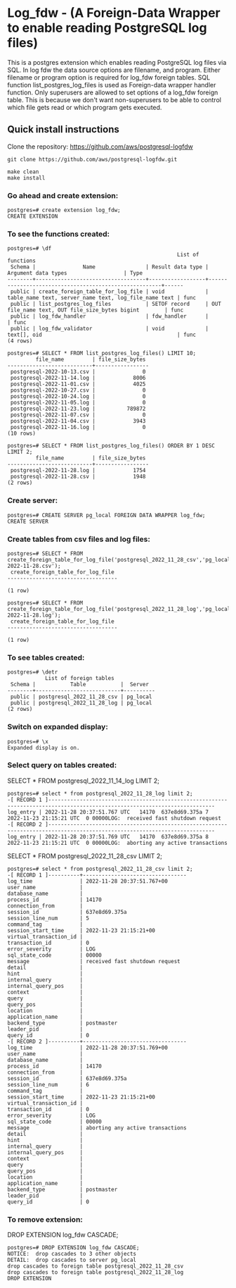 # Log_fdw - (A Foreign-Data Wrapper to enable reading PostgreSQL log files)

This is a postgres extension which enables reading PostgreSQL log files via SQL.
In log fdw the data source options are filename, and program. 
Either filename or program option is required for log_fdw foreign tables.
SQL function list_postgres_log_files is used as Foreign-data wrapper handler function.
Only superusers are allowed to set options of a log_fdw foreign table. This is because we don't want non-superusers to be able to control which file gets read or which program gets executed.

## Quick install instructions

Clone the repository: https://github.com/aws/postgresql-logfdw

```
git clone https://github.com/aws/postgresql-logfdw.git
``` 

```
make clean
make install
```

### Go ahead and create extension:

```
postgres=# create extension log_fdw;
CREATE EXTENSION
```

### To see the functions created:

```
postgres=# \df
                                                      List of functions
 Schema |               Name                | Result data type |                  Argument data types                  | Type 
--------+-----------------------------------+------------------+-------------------------------------------------------+------
 public | create_foreign_table_for_log_file | void             | table_name text, server_name text, log_file_name text | func
 public | list_postgres_log_files           | SETOF record     | OUT file_name text, OUT file_size_bytes bigint        | func
 public | log_fdw_handler                   | fdw_handler      |                                                       | func
 public | log_fdw_validator                 | void             | text[], oid                                           | func
(4 rows)
```

```
postgres=# SELECT * FROM list_postgres_log_files() LIMIT 10;
         file_name         | file_size_bytes 
---------------------------+-----------------
 postgresql-2022-10-13.csv |               0
 postgresql-2022-11-14.log |            8006
 postgresql-2022-11-01.csv |            4025
 postgresql-2022-10-27.csv |               0
 postgresql-2022-10-24.log |               0
 postgresql-2022-11-05.log |               0
 postgresql-2022-11-23.log |          789872
 postgresql-2022-11-07.csv |               0
 postgresql-2022-11-04.csv |            3943
 postgresql-2022-11-16.log |               0
(10 rows)
```

```
postgres=# SELECT * FROM list_postgres_log_files() ORDER BY 1 DESC LIMIT 2;
         file_name         | file_size_bytes 
---------------------------+-----------------
 postgresql-2022-11-28.log |            1754
 postgresql-2022-11-28.csv |            1948
(2 rows)
```

### Create server:

```
postgres=# CREATE SERVER pg_local FOREIGN DATA WRAPPER log_fdw;
CREATE SERVER
```

### Create tables from csv files and log files:

```
postgres=# SELECT * FROM create_foreign_table_for_log_file('postgresql_2022_11_28_csv','pg_local','postgresql-2022-11-28.csv');
 create_foreign_table_for_log_file 
-----------------------------------
 
(1 row)
```

```
postgres=# SELECT * FROM create_foreign_table_for_log_file('postgresql_2022_11_28_log','pg_local','postgresql-2022-11-28.log');
 create_foreign_table_for_log_file 
-----------------------------------
 
(1 row)
```

### To see tables created:

```
postgres=# \detr
            List of foreign tables
 Schema |           Table           |  Server  
--------+---------------------------+----------
 public | postgresql_2022_11_28_csv | pg_local
 public | postgresql_2022_11_28_log | pg_local
(2 rows)￼
```

### Switch on expanded display:

```
postgres=# \x
Expanded display is on.
```

### Select query on tables created:

SELECT * FROM postgresql_2022_11_14_log LIMIT 2;

```
postgres=# select * from postgresql_2022_11_28_log limit 2;
-[ RECORD 1 ]---------------------------------------------------------------------------------------------------------------------------
log_entry | 2022-11-28 20:37:51.767 UTC   14170  637e8d69.375a 7  2022-11-23 21:15:21 UTC  0 00000LOG:  received fast shutdown request
-[ RECORD 2 ]---------------------------------------------------------------------------------------------------------------------------
log_entry | 2022-11-28 20:37:51.769 UTC   14170  637e8d69.375a 8  2022-11-23 21:15:21 UTC  0 00000LOG:  aborting any active transactions
```

SELECT * FROM postgresql_2022_11_28_csv LIMIT 2;

```
postgres=# select * from postgresql_2022_11_28_csv limit 2;
-[ RECORD 1 ]----------+---------------------------------
log_time               | 2022-11-28 20:37:51.767+00
user_name              | 
database_name          | 
process_id             | 14170
connection_from        | 
session_id             | 637e8d69.375a
session_line_num       | 5
command_tag            | 
session_start_time     | 2022-11-23 21:15:21+00
virtual_transaction_id | 
transaction_id         | 0
error_severity         | LOG
sql_state_code         | 00000
message                | received fast shutdown request
detail                 | 
hint                   | 
internal_query         | 
internal_query_pos     | 
context                | 
query                  | 
query_pos              | 
location               | 
application_name       | 
backend_type           | postmaster
leader_pid             | 
query_id               | 0
-[ RECORD 2 ]----------+---------------------------------
log_time               | 2022-11-28 20:37:51.769+00
user_name              | 
database_name          | 
process_id             | 14170
connection_from        | 
session_id             | 637e8d69.375a
session_line_num       | 6
command_tag            | 
session_start_time     | 2022-11-23 21:15:21+00
virtual_transaction_id | 
transaction_id         | 0
error_severity         | LOG
sql_state_code         | 00000
message                | aborting any active transactions
detail                 | 
hint                   | 
internal_query         | 
internal_query_pos     | 
context                | 
query                  | 
query_pos              | 
location               | 
application_name       | 
backend_type           | postmaster
leader_pid             | 
query_id               | 0
```

### To remove extension:

DROP EXTENSION log_fdw CASCADE;

```
postgres=# DROP EXTENSION log_fdw CASCADE;
NOTICE:  drop cascades to 3 other objects
DETAIL:  drop cascades to server pg_local
drop cascades to foreign table postgresql_2022_11_28_csv
drop cascades to foreign table postgresql_2022_11_28_log
DROP EXTENSION
```


